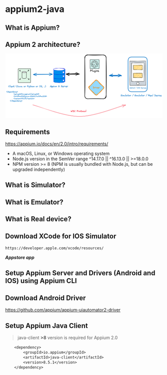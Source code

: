 # appium2-java

## What is Appium?

## Appium 2 architecture?

![](architecture-diag.png)

## Requirements

https://appium.io/docs/en/2.0/intro/requirements/

* A macOS, Linux, or Windows operating system
* Node.js version in the SemVer range ^14.17.0 || ^16.13.0 || >=18.0.0
* NPM version >= 8 (NPM is usually bundled with Node.js, but can be upgraded independently)

## What is Simulator?

## What is Emulator?

## What is Real device?

## Download XCode for IOS Simulator 

    https://developer.apple.com/xcode/resources/

**_Appstore app_**

## Setup Appium Server and Drivers (Android and IOS) using Appium CLI

## Download Android Driver

https://github.com/appium/appium-uiautomator2-driver



## Setup Appium Java Client

> java-client **>8** version is required for Appium 2.0
```maven
    <dependency>
        <groupId>io.appium</groupId>
        <artifactId>java-client</artifactId>
        <version>8.5.1</version>
    </dependency>
```

